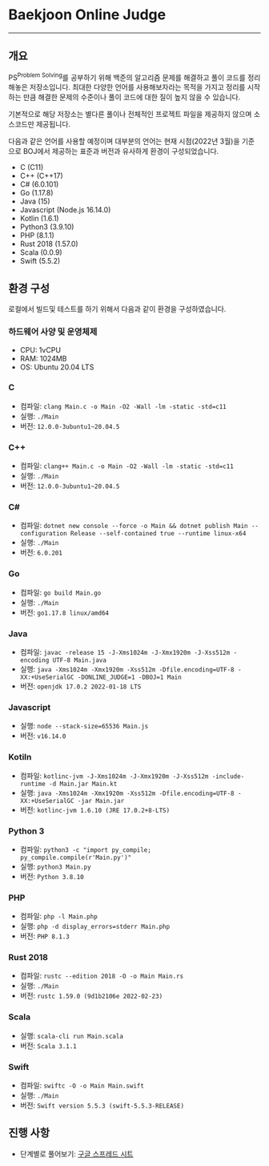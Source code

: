 # Baekjoon Online Judge
---

## 개요
PS<sup>Problem Solving</sup>를 공부하기 위해 백준의 알고리즘 문제를 해결하고 풀이 코드를 정리 해놓은 저장소입니다. 최대한 다양한 언어를 사용해보자라는 목적을 가지고 정리를 시작하는 만큼 해결한 문제의 수준이나 풀이 코드에 대한 질이 높지 않을 수 있습니다.

기본적으로 해당 저장소는 별다른 풀이나 전체적인 프로젝트 파일을 제공하지 않으며 소스코드만 제공됩니다.

다음과 같은 언어를 사용할 예정이며 대부분의 언어는 현재 시점(2022년 3월)을 기준으로 BOJ에서 제공하는 표준과 버전과 유사하게 환경이 구성되었습니다.

* C (C11)
* C++ (C++17)
* C# (6.0.101)
* Go (1.17.8)
* Java (15)
* Javascript (Node.js 16.14.0)
* Kotlin (1.6.1)
* Python3 (3.9.10)
* PHP (8.1.1)
* Rust 2018 (1.57.0)
* Scala (0.0.9)
* Swift (5.5.2)

## 환경 구성 
로컬에서 빌드및 테스트를 하기 위해서 다음과 같이 환경을 구성하였습니다.

### 하드웨어 사양 및 운영체제
* CPU: 1vCPU
* RAM: 1024MB
* OS: Ubuntu 20.04 LTS

### C
* 컴파일: `clang Main.c -o Main -O2 -Wall -lm -static -std=c11`
* 실행: `./Main`
* 버전: `12.0.0-3ubuntu1~20.04.5`

### C++
* 컴파일: `clang++ Main.c -o Main -O2 -Wall -lm -static -std=c11`
* 실행: `./Main`
* 버전: `12.0.0-3ubuntu1~20.04.5`

### C#
* 컴파일: `dotnet new console --force -o Main && dotnet publish Main --configuration Release --self-contained true --runtime linux-x64`
* 실행: `./Main`
* 버전: `6.0.201`

### Go
* 컴파일: `go build Main.go`
* 실행: `./Main`
* 버전: `go1.17.8 linux/amd64`
  
### Java
* 컴파일: `javac -release 15 -J-Xms1024m -J-Xmx1920m -J-Xss512m -encoding UTF-8 Main.java`
* 실행: `java -Xms1024m -Xmx1920m -Xss512m -Dfile.encoding=UTF-8 -XX:+UseSerialGC -DONLINE_JUDGE=1 -DBOJ=1 Main`
* 버전: `openjdk 17.0.2 2022-01-18 LTS`

### Javascript
* 실행: `node --stack-size=65536 Main.js`
* 버전: `v16.14.0`

### Kotiln
* 컴파일: `kotlinc-jvm -J-Xms1024m -J-Xmx1920m -J-Xss512m -include-runtime -d Main.jar Main.kt`
* 실행: `java -Xms1024m -Xmx1920m -Xss512m -Dfile.encoding=UTF-8 -XX:+UseSerialGC -jar Main.jar`
* 버전: `kotlinc-jvm 1.6.10 (JRE 17.0.2+8-LTS)`

### Python 3
* 컴파일: `python3 -c "import py_compile; py_compile.compile(r'Main.py')"`
* 실행: `python3 Main.py`
* 버전: `Python 3.8.10`

### PHP
* 컴파일: `php -l Main.php`
* 실행: `php -d display_errors=stderr Main.php`
* 버전: `PHP 8.1.3`

### Rust 2018
* 컴파일: `rustc --edition 2018 -O -o Main Main.rs`
* 실행: `./Main`
* 버전: `rustc 1.59.0 (9d1b2106e 2022-02-23)`

### Scala
* 실행: `scala-cli run Main.scala`
* 버전: `Scala 3.1.1`

### Swift
* 컴파일: `swiftc -O -o Main Main.swift`
* 실행: `./Main`
* 버전: `Swift version 5.5.3 (swift-5.5.3-RELEASE)`

## 진행 사항
* 단계별로 풀어보기: [구글 스프레드 시트](https://bit.ly/3sHxxDH)